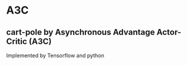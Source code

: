 # A3C
cart-pole by Asynchronous Advantage Actor-Critic (A3C)
---
Implemented by Tensorflow and python
